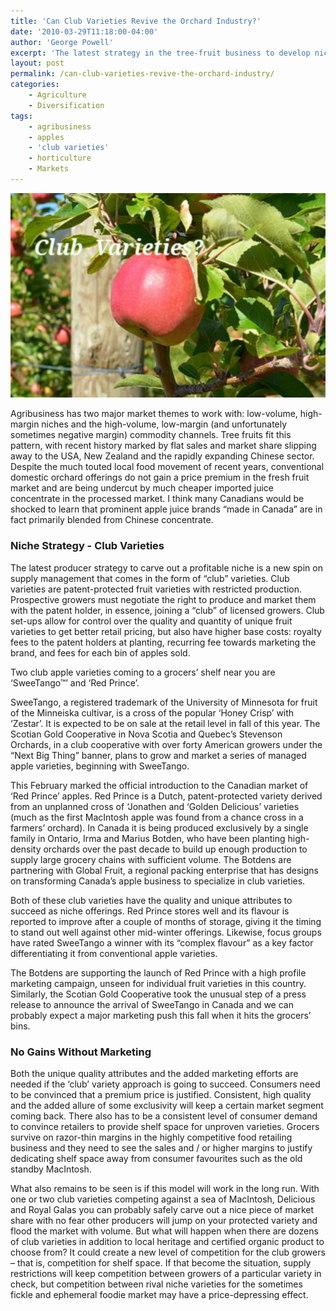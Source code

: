 ```yaml
---
title: 'Can Club Varieties Revive the Orchard Industry?'
date: '2010-03-29T11:18:00-04:00'
author: 'George Powell'
excerpt: 'The latest strategy in the tree-fruit business to develop niche markets is in the form of patent-protected "club" varieties. It remains to be seen is if this model will work in the long run or will just shift competition from niche vs commodity apples, to several club varieties competing for shelf space.'
layout: post
permalink: /can-club-varieties-revive-the-orchard-industry/
categories:
    - Agriculture
    - Diversification
tags:
    - agribusiness
    - apples
    - 'club varieties'
    - horticulture
    - Markets
---
```

![Club Varieties](/assets/images/Club-Varieties-768x499.jpg)

Agribusiness has two major market themes to work with: low-volume, high-margin niches and the high-volume, low-margin (and unfortunately sometimes negative margin) commodity channels. Tree fruits fit this pattern, with recent history marked by flat sales and market share slipping away to the USA, New Zealand and the rapidly expanding Chinese sector. Despite the much touted local food movement of recent years, conventional domestic orchard offerings do not gain a price premium in the fresh fruit market and are being undercut by much cheaper imported juice concentrate in the processed market. I think many Canadians would be shocked to learn that prominent apple juice brands “made in Canada” are in fact primarily blended from Chinese concentrate.

### **Niche Strategy - Club Varieties**

The latest producer strategy to carve out a profitable niche is a new spin on supply management that comes in the form of “club” varieties. Club varieties are patent-protected fruit varieties with restricted production. Prospective growers must negotiate the right to produce and market them with the patent holder, in essence, joining a “club” of licensed growers. Club set-ups allow for control over the quality and quantity of unique fruit varieties to get better retail pricing, but also have higher base costs: royalty fees to the patent holders at planting, recurring fee towards marketing the brand, and fees for each bin of apples sold.

Two club apple varieties coming to a grocers’ shelf near you are ‘SweeTango™’ and ‘Red Prince’.

SweeTango, a registered trademark of the University of Minnesota for fruit of the Minneiska cultivar, is a cross of the popular ‘Honey Crisp’ with ‘Zestar’. It is expected to be on sale at the retail level in fall of this year. The Scotian Gold Cooperative in Nova Scotia and Quebec’s Stevenson Orchards, in a club cooperative with over forty American growers under the “Next Big Thing” banner, plans to grow and market a series of managed apple varieties, beginning with SweeTango.

This February marked the official introduction to the Canadian market of ‘Red Prince’ apples. Red Prince is a Dutch, patent-protected variety derived from an unplanned cross of ‘Jonathen and ‘Golden Delicious’ varieties (much as the first MacIntosh apple was found from a chance cross in a farmers’ orchard). In Canada it is being produced exclusively by a single family in Ontario, Irma and Marius Botden, who have been planting high-density orchards over the past decade to build up enough production to supply large grocery chains with sufficient volume. The Botdens are partnering with Global Fruit, a regional packing enterprise that has designs on transforming Canada’s apple business to specialize in club varieties.

Both of these club varieties have the quality and unique attributes to succeed as niche offerings. Red Prince stores well and its flavour is reported to improve after a couple of months of storage, giving it the timing to stand out well against other mid-winter offerings. Likewise, focus groups have rated SweeTango a winner with its “complex flavour” as a key factor differentiating it from conventional apple varieties.

The Botdens are supporting the launch of Red Prince with a high profile marketing campaign, unseen for individual fruit varieties in this country. Similarly, the Scotian Gold Cooperative took the unusual step of a press release to announce the arrival of SweeTango in Canada and we can probably expect a major marketing push this fall when it hits the grocers’ bins.

### **No Gains Without Marketing**

Both the unique quality attributes and the added marketing efforts are needed if the ‘club’ variety approach is going to succeed. Consumers need to be convinced that a premium price is justified. Consistent, high quality and the added allure of some exclusivity will keep a certain market segment coming back. There also has to be a consistent level of consumer demand to convince retailers to provide shelf space for unproven varieties. Grocers survive on razor-thin margins in the highly competitive food retailing business and they need to see the sales and / or higher margins to justify dedicating shelf space away from consumer favourites such as the old standby MacIntosh.

What also remains to be seen is if this model will work in the long run. With one or two club varieties competing against a sea of MacIntosh, Delicious and Royal Galas you can probably safely carve out a nice piece of market share with no fear other producers will jump on your protected variety and flood the market with volume. But what will happen when there are dozens of club varieties in addition to local heritage and certified organic product to choose from? It could create a new level of competition for the club growers – that is, competition for shelf space. If that become the situation, supply restrictions will keep competition between growers of a particular variety in check, but competition between rival niche varieties for the sometimes fickle and ephemeral foodie market may have a price-depressing effect.
